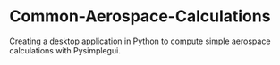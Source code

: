 # Common-Aerospace-Calculations
Creating a desktop application in Python to compute simple aerospace calculations with Pysimplegui.
